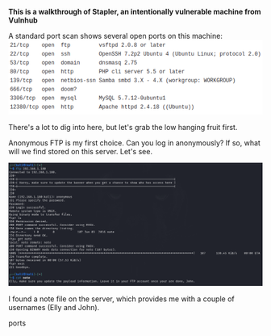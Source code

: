 <b>This is a walkthrough of Stapler, an intentionally vulnerable machine from Vulnhub</b>

A standard port scan shows several open ports on this machine:
![Open Ports](images/ports.png)

There's a lot to dig into here, but let's grab the low hanging fruit first.

Anonymous FTP is my first choice. Can you log in anonymously? If so, what will we find stored on this server.
Let's see.

![Anymous FTP Connection](images/AnonymousFTP.png)

I found a note file on the server, which provides me with a couple of usernames (Elly and John).

ports
